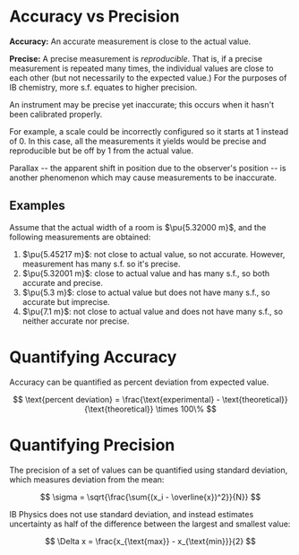 # Accuracy vs Precision

**Accuracy:** An accurate measurement is close to the actual value.

**Precise:** A precise measurement is _reproducible_. That is, if a precise measurement is repeated many times, the individual values are close to each other (but not necessarily to the expected value.) For the purposes of IB chemistry, more s.f. equates to higher precision.

An instrument may be precise yet inaccurate; this occurs when it hasn't been calibrated properly.

For example, a scale could be incorrectly configured so it starts at $1$ instead of $0$. In this case, all the measurements it yields would be precise and reproducible but be off by $1$ from the actual value.

Parallax -- the apparent shift in position due to the observer's position -- is another phenomenon which may cause measurements to be inaccurate.

## Examples

Assume that the actual width of a room is $\pu{5.32000 m}$, and the following measurements are obtained:

1. $\pu{5.45217 m}$: not close to actual value, so not accurate. However, measurement has many s.f. so it's precise.
2. $\pu{5.32001 m}$: close to actual value and has many s.f., so both accurate and precise.
3. $\pu{5.3 m}$: close to actual value but does not have many s.f., so accurate but imprecise.
5. $\pu{7.1 m}$: not close to actual value and does not have many s.f., so neither accurate nor precise.


# Quantifying Accuracy

Accuracy can be quantified as percent deviation from expected value.

$$
\text{percent deviation} = \frac{\text{experimental} - \text{theoretical}}{\text{theoretical}} \times 100\%
$$

# Quantifying Precision

The precision of a set of values can be quantified using standard deviation, which measures deviation from the mean:

$$
\sigma = \sqrt{\frac{\sum{(x_i - \overline{x})^2}}{N}}
$$

IB Physics does not use standard deviation, and instead estimates uncertainty as half of the difference between the largest and smallest value:

$$
\Delta x = \frac{x_{\text{max}} - x_{\text{min}}}{2} 
$$
